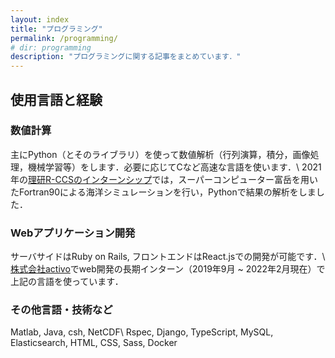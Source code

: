 ```yaml
---
layout: index
title: "プログラミング"
permalink: /programming/
# dir: programming
description: "プログラミングに関する記事をまとめています．"
---
```

## 使用言語と経験
### 数値計算
主にPython（とそのライブラリ）を使って数値解析（行列演算，積分，画像処理，機械学習等）をします．必要に応じてCなど高速な言語を使います．\\
2021年の[理研R-CCSのインターンシップ](https://www.r-ccs.riken.jp/outreach/schools/200604/)では，スーパーコンピューター富岳を用いたFortran90による海洋シミュレーションを行い，Pythonで結果の解析をしました．

### Webアプリケーション開発
サーバサイドはRuby on Rails, フロントエンドはReact.jsでの開発が可能です．\\
[株式会社activo](https://corp.activo.jp/)でweb開発の長期インターン（2019年9月 ~ 2022年2月現在）で上記の言語を使っています．

### その他言語・技術など
Matlab, Java, csh, NetCDF\\
Rspec, Django, TypeScript, MySQL, Elasticsearch, HTML, CSS, Sass, Docker
